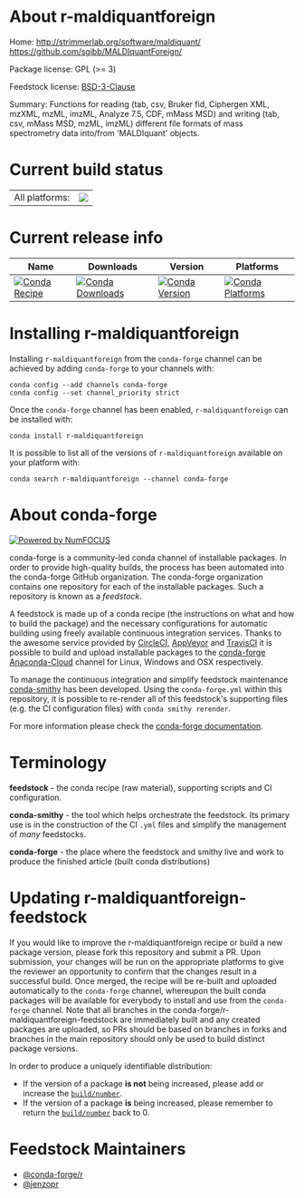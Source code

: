 About r-maldiquantforeign
=========================

Home: http://strimmerlab.org/software/maldiquant/ https://github.com/sgibb/MALDIquantForeign/

Package license: GPL (>= 3)

Feedstock license: [BSD-3-Clause](https://github.com/conda-forge/r-maldiquantforeign-feedstock/blob/master/LICENSE.txt)

Summary: Functions for reading (tab, csv, Bruker fid, Ciphergen XML, mzXML, mzML, imzML, Analyze 7.5, CDF, mMass MSD) and writing (tab, csv, mMass MSD, mzML, imzML) different file formats of mass spectrometry data into/from 'MALDIquant' objects.

Current build status
====================


<table><tr><td>All platforms:</td>
    <td>
      <a href="https://dev.azure.com/conda-forge/feedstock-builds/_build/latest?definitionId=8008&branchName=master">
        <img src="https://dev.azure.com/conda-forge/feedstock-builds/_apis/build/status/r-maldiquantforeign-feedstock?branchName=master">
      </a>
    </td>
  </tr>
</table>

Current release info
====================

| Name | Downloads | Version | Platforms |
| --- | --- | --- | --- |
| [![Conda Recipe](https://img.shields.io/badge/recipe-r--maldiquantforeign-green.svg)](https://anaconda.org/conda-forge/r-maldiquantforeign) | [![Conda Downloads](https://img.shields.io/conda/dn/conda-forge/r-maldiquantforeign.svg)](https://anaconda.org/conda-forge/r-maldiquantforeign) | [![Conda Version](https://img.shields.io/conda/vn/conda-forge/r-maldiquantforeign.svg)](https://anaconda.org/conda-forge/r-maldiquantforeign) | [![Conda Platforms](https://img.shields.io/conda/pn/conda-forge/r-maldiquantforeign.svg)](https://anaconda.org/conda-forge/r-maldiquantforeign) |

Installing r-maldiquantforeign
==============================

Installing `r-maldiquantforeign` from the `conda-forge` channel can be achieved by adding `conda-forge` to your channels with:

```
conda config --add channels conda-forge
conda config --set channel_priority strict
```

Once the `conda-forge` channel has been enabled, `r-maldiquantforeign` can be installed with:

```
conda install r-maldiquantforeign
```

It is possible to list all of the versions of `r-maldiquantforeign` available on your platform with:

```
conda search r-maldiquantforeign --channel conda-forge
```


About conda-forge
=================

[![Powered by
NumFOCUS](https://img.shields.io/badge/powered%20by-NumFOCUS-orange.svg?style=flat&colorA=E1523D&colorB=007D8A)](https://numfocus.org)

conda-forge is a community-led conda channel of installable packages.
In order to provide high-quality builds, the process has been automated into the
conda-forge GitHub organization. The conda-forge organization contains one repository
for each of the installable packages. Such a repository is known as a *feedstock*.

A feedstock is made up of a conda recipe (the instructions on what and how to build
the package) and the necessary configurations for automatic building using freely
available continuous integration services. Thanks to the awesome service provided by
[CircleCI](https://circleci.com/), [AppVeyor](https://www.appveyor.com/)
and [TravisCI](https://travis-ci.com/) it is possible to build and upload installable
packages to the [conda-forge](https://anaconda.org/conda-forge)
[Anaconda-Cloud](https://anaconda.org/) channel for Linux, Windows and OSX respectively.

To manage the continuous integration and simplify feedstock maintenance
[conda-smithy](https://github.com/conda-forge/conda-smithy) has been developed.
Using the ``conda-forge.yml`` within this repository, it is possible to re-render all of
this feedstock's supporting files (e.g. the CI configuration files) with ``conda smithy rerender``.

For more information please check the [conda-forge documentation](https://conda-forge.org/docs/).

Terminology
===========

**feedstock** - the conda recipe (raw material), supporting scripts and CI configuration.

**conda-smithy** - the tool which helps orchestrate the feedstock.
                   Its primary use is in the construction of the CI ``.yml`` files
                   and simplify the management of *many* feedstocks.

**conda-forge** - the place where the feedstock and smithy live and work to
                  produce the finished article (built conda distributions)


Updating r-maldiquantforeign-feedstock
======================================

If you would like to improve the r-maldiquantforeign recipe or build a new
package version, please fork this repository and submit a PR. Upon submission,
your changes will be run on the appropriate platforms to give the reviewer an
opportunity to confirm that the changes result in a successful build. Once
merged, the recipe will be re-built and uploaded automatically to the
`conda-forge` channel, whereupon the built conda packages will be available for
everybody to install and use from the `conda-forge` channel.
Note that all branches in the conda-forge/r-maldiquantforeign-feedstock are
immediately built and any created packages are uploaded, so PRs should be based
on branches in forks and branches in the main repository should only be used to
build distinct package versions.

In order to produce a uniquely identifiable distribution:
 * If the version of a package **is not** being increased, please add or increase
   the [``build/number``](https://docs.conda.io/projects/conda-build/en/latest/resources/define-metadata.html#build-number-and-string).
 * If the version of a package **is** being increased, please remember to return
   the [``build/number``](https://docs.conda.io/projects/conda-build/en/latest/resources/define-metadata.html#build-number-and-string)
   back to 0.

Feedstock Maintainers
=====================

* [@conda-forge/r](https://github.com/conda-forge/r/)
* [@jenzopr](https://github.com/jenzopr/)


